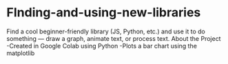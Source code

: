 # FInding-and-using-new-libraries
Find a cool beginner-friendly library (JS, Python, etc.) and use it to do something — draw a graph, animate text, or process text. 
About the Project
-Created in Google Colab using Python
-Plots a bar chart using the matplotlib
